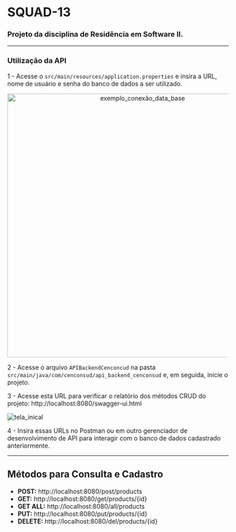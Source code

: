 # SQUAD-13
### Projeto da disciplina de Residência em Software II.
---
### Utilização da API

1 - Acesse o `src/main/resources/application.properties` e insira a URL, nome de usuário e senha do banco de dados a ser utilizado.

<center><img src="https://github.com/Gu1lLherme/SQUAD-13/assets/101535832/c01d5352-7432-4ac9-8763-86bb068a22a8" alt="exemplo_conexão_data_base" width="600"/></center>

2 - Acesse o arquivo `APIBackendCenconcud` na pasta `src/main/java/com/cenconsud/api_backend_cenconsud` e, em seguida, inicie o projeto.

3 -  Acesse esta URL para verificar o relatório dos métodos CRUD do projeto: http://localhost:8080/swagger-ui.html

![tela_inical](https://github.com/Gu1lLherme/SQUAD-13/assets/101535832/58a6aa07-922a-45bd-b0d2-6fe3c5728ffc)

4 - Insira essas URLs no Postman ou em outro gerenciador de desenvolvimento de API para interagir com o banco de dados cadastrado anteriormente.

---

## Métodos para Consulta e Cadastro

- **POST:** http://localhost:8080/post/products
- **GET:** http://localhost:8080/get/products/{id}
- **GET ALL:** http://localhost:8080/all/products
- **PUT:** http://localhost:8080/put/products/{id}
- **DELETE:** http://localhost:8080/del/products/{id}
